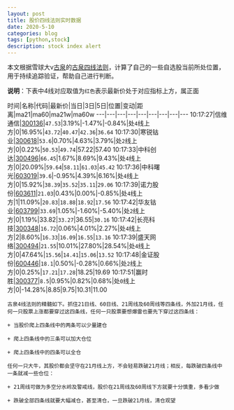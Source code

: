 ```yaml
---
layout: post
title: 股价四线法则实时数据
date: 2020-5-10
categories: blog
tags: [python,stock]
description: stock index alert
---
```



本文根据雪球大v[古泉](https://xueqiu.com/u/7148646888)的[古泉四线法则](https://xueqiu.com/7148646888/130498192)，计算了自己的一些自选股当前所处位置，用于持续追踪验证，帮助自己进行判断。

**说明**：下表中4线对应取值为`红色`表示最新价处于对应指标上方，属正面

时间|名称|代码|最新价|当日|3日|5日|位置|变动|距离|ma21|ma60|ma21w|ma60w
---|---|---|---|---|---|---|---|---
10:17:27|信维通信|[300136](https://xueqiu.com/S/SZ300136)|`47.53`|3.19%|-1.47%|-0.84%|处`4`线上方|0|16.95%|`43.72`|`40.47`|`42.36`|`36.64`
10:17:30|寒锐钴业|[300618](https://xueqiu.com/S/SZ300618)|`53.6`|0.70%|4.63%|3.79%|处`2`线上方|0|0.22%|`50.53`|`49.74`|57.22|57.40
10:17:33|中科创达|[300496](https://xueqiu.com/S/SZ300496)|`66.45`|1.67%|8.69%|9.43%|处`4`线上方|0|20.09%|`59.64`|`58.11`|`61.03`|`45.42`
10:17:36|中科曙光|[603019](https://xueqiu.com/S/SH603019)|`39.6`|-0.95%|4.39%|6.16%|处`4`线上方|0|15.92%|`38.39`|`35.52`|`35.11`|`29.06`
10:17:39|诺力股份|[603611](https://xueqiu.com/S/SH603611)|`21.03`|0.43%|0.00%|-0.85%|处`4`线上方|1|11.09%|`20.83`|`18.88`|`18.92`|`17.56`
10:17:42|华友钴业|[603799](https://xueqiu.com/S/SH603799)|`33.69`|1.05%|-1.60%|-5.40%|处`2`线上方|0|1.19%|33.82|`33.27`|36.55|`30.16`
10:17:42|长亮科技|[300348](https://xueqiu.com/S/SZ300348)|`16.72`|0.06%|4.01%|2.27%|处`4`线上方|2|8.60%|`16.33`|`16.09`|`16.55`|`13.16`
10:17:39|盛天网络|[300494](https://xueqiu.com/S/SZ300494)|`21.55`|10.01%|27.80%|28.54%|处`4`线上方|0|47.64%|`15.56`|`14.41`|`15.06`|`13.52`
10:17:48|金证股份|[600446](https://xueqiu.com/S/SH600446)|`18.1`|0.50%|-0.28%|0.66%|处`2`线上方|0|0.25%|`17.21`|`17.28`|18.25|19.69
10:17:51|赢时胜|[300377](https://xueqiu.com/S/SZ300377)|`8.5`|0.95%|0.82%|0.68%|处`0`线上方|0|-14.28%|8.85|9.75|10.31|11.00

```
古泉4线法则的精髓如下。抓住21日线、60日线、21周线及60周线等四条线，外加21月线，任何一只股票上涨都要穿过这四条线，任何一只股票要想爆雷也要先下穿过这四条线：

+ 当股价爬上四条线中的两条可以少量建仓

+ 爬上四条线中的三条可以加大仓位

+ 爬上四条线中的四条可以全仓

任何一只大牛，其股价都会坚守在21月线上方，不会轻易跌破21月线；相反，每跌破四条线中一条就减一些仓位：

+ 21周线可做为多空分水岭及警戒线，股价在21周线及60周线下方就要十分慎重，多看少做

+ 跌破全部四条线就要大幅减仓，甚至清仓，一旦跌破21月线，清仓观望
```
